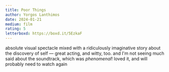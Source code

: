 ```yaml
---
title: Poor Things
author: Yorgos Lanthimos
date: 2024-01-21
medium: film
rating: 5
letterboxd: https://boxd.it/5EzkaF
---
```


absolute visual spectacle mixed with a ridiculously imaginative story about the discovery of self — great acting, and witty, too. and I'm not seeing much said about the soundtrack, which was *phenomenal*! loved it, and will probably need to watch again
